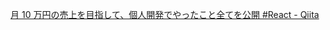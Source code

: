 [月 10 万円の売上を目指して、個人開発でやったこと全てを公開 #React - Qiita](https://qiita.com/AJCode/items/6659b8d21619ea4a8f5c)

